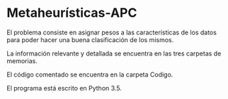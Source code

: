 # Metaheurísticas-APC

El problema consiste en asignar pesos a las características de los datos para poder hacer una buena clasificación de los mismos.

La información relevante y detallada se encuentra en las tres carpetas de memorias.

El código comentado se encuentra en la carpeta Codigo.

El programa está escrito en Python 3.5.
